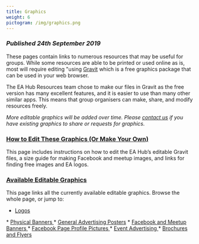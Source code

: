 ```yaml
---
title: Graphics
weight: 6
pictogram: /img/graphics.png
---
```

### _Published 24th September 2019_

These pages contain links to numerous resources that may be useful for groups. While some resources are able to be printed or used online as is, most will require editing "using <a target="_blank" href="https://designer.gravit.io/">Gravit</a> which is a free graphics package that can be used in your web browser.  

The EA Hub Resources team chose to make our files in Gravit as the free version has many excellent features, and it is easier to use than many other similar apps. This means that group organisers can make, share, and modify resources freely. 

_More editable graphics will be added over time. Please <a target="_blank" href="/contact-lean/">contact us</a> if you have existing graphics to share or requests for graphics._

### <a target="_blank" href="/graphics/how-to-edit/">How to Edit These Graphics (Or Make Your Own)</a>

This page includes instructions on how to edit the EA Hub’s editable Gravit files, a size guide for making Facebook and meetup images, and links for finding free images and EA logos. 

### <a target="_blank" href="/graphics/editable-graphics/">Available Editable Graphics</a>
This page links all the currently available editable graphics. Browse the whole page, or jump to:

* <a target="_blank" href="/graphics/editable-graphics#logos">Logos</a>
* <a target="_blank" href="/graphics/editable-graphics#banners/">Physical Banners</a>
* <a target="_blank" href="/graphics/editable-graphics#advertising/">General Advertising Posters</a>
* <a target="_blank" href="/graphics/editable-graphics#facebookbanners/">Facebook and Meetup Banners</a>
* <a target="_blank" href="/graphics/editable-graphics#facebookprofiles">Facebook Page Profile Pictures</a>
* <a target="_blank" href="/graphics/editable-graphics#events/">Event Advertising</a>
* <a target="_blank" href="/graphics/editable-graphics#brochures">Brochures and Flyers</a>

